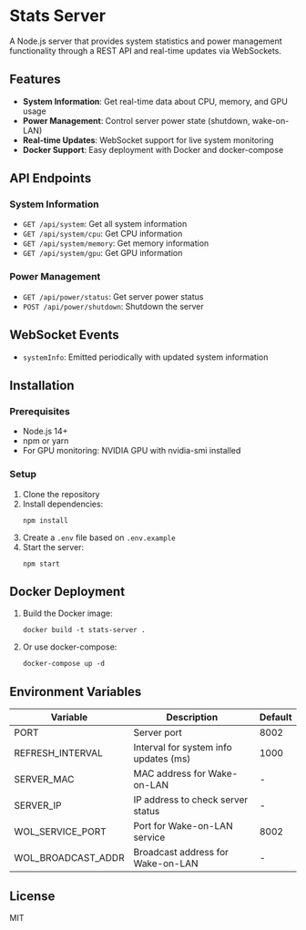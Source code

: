 # Stats Server

A Node.js server that provides system statistics and power management functionality through a REST API and real-time updates via WebSockets.

## Features

- **System Information**: Get real-time data about CPU, memory, and GPU usage
- **Power Management**: Control server power state (shutdown, wake-on-LAN)
- **Real-time Updates**: WebSocket support for live system monitoring
- **Docker Support**: Easy deployment with Docker and docker-compose

## API Endpoints

### System Information

- `GET /api/system`: Get all system information
- `GET /api/system/cpu`: Get CPU information
- `GET /api/system/memory`: Get memory information
- `GET /api/system/gpu`: Get GPU information

### Power Management

- `GET /api/power/status`: Get server power status
- `POST /api/power/shutdown`: Shutdown the server

## WebSocket Events

- `systemInfo`: Emitted periodically with updated system information

## Installation

### Prerequisites

- Node.js 14+
- npm or yarn
- For GPU monitoring: NVIDIA GPU with nvidia-smi installed

### Setup

1. Clone the repository
2. Install dependencies:
   ```
   npm install
   ```
3. Create a `.env` file based on `.env.example`
4. Start the server:
   ```
   npm start
   ```

## Docker Deployment

1. Build the Docker image:
   ```
   docker build -t stats-server .
   ```

2. Or use docker-compose:
   ```
   docker-compose up -d
   ```

## Environment Variables

| Variable | Description | Default |
|----------|-------------|---------|
| PORT | Server port | 8002 |
| REFRESH_INTERVAL | Interval for system info updates (ms) | 1000 |
| SERVER_MAC | MAC address for Wake-on-LAN | - |
| SERVER_IP | IP address to check server status | - |
| WOL_SERVICE_PORT | Port for Wake-on-LAN service | 8002 |
| WOL_BROADCAST_ADDR | Broadcast address for Wake-on-LAN | - |

## License

MIT